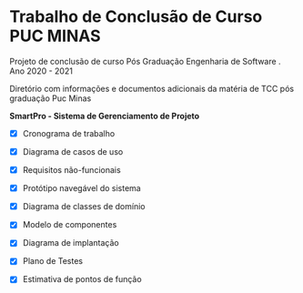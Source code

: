 # Trabalho de Conclusão de Curso  PUC MINAS 

Projeto de conclusão de curso Pós Graduação Engenharia de Software .
Ano 2020 - 2021

Diretório com informações e documentos adicionais da matéria de TCC pós graduação Puc Minas 

**SmartPro - Sistema de Gerenciamento de Projeto**

 - [x] Cronograma de trabalho
 - [x] Diagrama de casos de uso
 - [x] Requisitos não-funcionais
 - [x] Protótipo navegável do sistema
 - [x] Diagrama de classes de domínio
 - [x] Modelo de componentes
 - [x] Diagrama de implantação
 - [x] Plano de Testes
 - [x]  Estimativa de pontos de função

